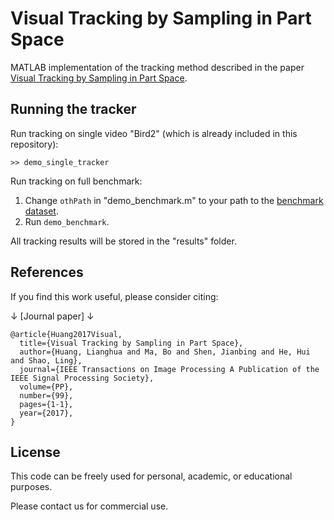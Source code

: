 # Visual Tracking by Sampling in Part Space

MATLAB implementation of the tracking method described in the paper [Visual Tracking by Sampling in Part Space](http://iitlab.bit.edu.cn/mcislab/~shenjianbing/pdfs/2017/tip17partspacetrack.pdf).

## Running the tracker

Run tracking on single video "Bird2" (which is already included in this repository):

```
>> demo_single_tracker
```

Run tracking on full benchmark:

1) Change `othPath` in "demo_benchmark.m" to your path to the [benchmark dataset](http://cvlab.hanyang.ac.kr/tracker_benchmark/index.html).
2) Run `demo_benchmark`.

All tracking results will be stored in the "results" folder.

## References

If you find this work useful, please consider citing:

↓ [Journal paper] ↓
```
@article{Huang2017Visual,
  title={Visual Tracking by Sampling in Part Space},
  author={Huang, Lianghua and Ma, Bo and Shen, Jianbing and He, Hui and Shao, Ling},
  journal={IEEE Transactions on Image Processing A Publication of the IEEE Signal Processing Society},
  volume={PP},
  number={99},
  pages={1-1},
  year={2017},
}
```

## License

This code can be freely used for personal, academic, or educational purposes.

Please contact us for commercial use.
